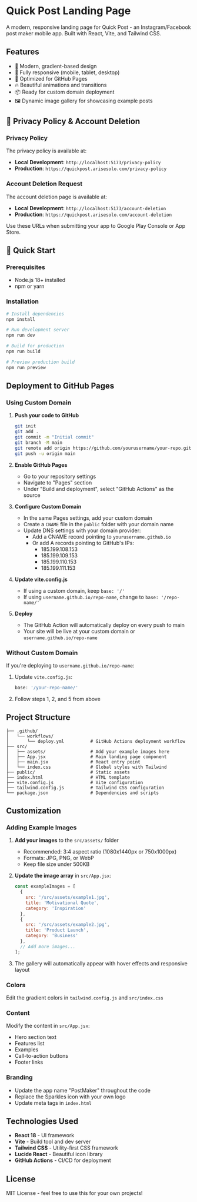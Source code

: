 # Quick Post Landing Page

A modern, responsive landing page for Quick Post - an Instagram/Facebook post maker mobile app. Built with React, Vite, and Tailwind CSS.

## Features

- 🎨 Modern, gradient-based design
- 📱 Fully responsive (mobile, tablet, desktop)
- 🎯 Optimized for GitHub Pages
- 🔥 Beautiful animations and transitions
- 📦 Ready for custom domain deployment
- 🖼️ Dynamic image gallery for showcasing example posts

## 📄 Privacy Policy & Account Deletion

### Privacy Policy
The privacy policy is available at:
- **Local Development**: `http://localhost:5173/privacy-policy`
- **Production**: `https://quickpost.arisesolo.com/privacy-policy`

### Account Deletion Request
The account deletion page is available at:
- **Local Development**: `http://localhost:5173/account-deletion`
- **Production**: `https://quickpost.arisesolo.com/account-deletion`

Use these URLs when submitting your app to Google Play Console or App Store.

## 🚀 Quick Start

### Prerequisites

- Node.js 18+ installed
- npm or yarn
### Installation

```bash
# Install dependencies
npm install

# Run development server
npm run dev

# Build for production
npm run build

# Preview production build
npm run preview
```

## Deployment to GitHub Pages

### Using Custom Domain

1. **Push your code to GitHub**
   ```bash
   git init
   git add .
   git commit -m "Initial commit"
   git branch -M main
   git remote add origin https://github.com/yourusername/your-repo.git
   git push -u origin main
   ```

2. **Enable GitHub Pages**
   - Go to your repository settings
   - Navigate to "Pages" section
   - Under "Build and deployment", select "GitHub Actions" as the source

3. **Configure Custom Domain**
   - In the same Pages settings, add your custom domain
   - Create a `CNAME` file in the `public` folder with your domain name
   - Update DNS settings with your domain provider:
     - Add a CNAME record pointing to `yourusername.github.io`
     - Or add A records pointing to GitHub's IPs:
       - 185.199.108.153
       - 185.199.109.153
       - 185.199.110.153
       - 185.199.111.153

4. **Update vite.config.js**
   - If using a custom domain, keep `base: '/'`
   - If using `username.github.io/repo-name`, change to `base: '/repo-name/'`

5. **Deploy**
   - The GitHub Action will automatically deploy on every push to main
   - Your site will be live at your custom domain or `username.github.io/repo-name`

### Without Custom Domain

If you're deploying to `username.github.io/repo-name`:

1. Update `vite.config.js`:
   ```js
   base: '/your-repo-name/'
   ```

2. Follow steps 1, 2, and 5 from above

## Project Structure

```
├── .github/
│   └── workflows/
│       └── deploy.yml          # GitHub Actions deployment workflow
├── src/
│   ├── assets/                 # Add your example images here
│   ├── App.jsx                 # Main landing page component
│   ├── main.jsx                # React entry point
│   └── index.css               # Global styles with Tailwind
├── public/                     # Static assets
├── index.html                  # HTML template
├── vite.config.js              # Vite configuration
├── tailwind.config.js          # Tailwind CSS configuration
└── package.json                # Dependencies and scripts
```

## Customization

### Adding Example Images

1. **Add your images** to the `src/assets/` folder
   - Recommended: 3:4 aspect ratio (1080x1440px or 750x1000px)
   - Formats: JPG, PNG, or WebP
   - Keep file size under 500KB

2. **Update the image array** in `src/App.jsx`:
   ```javascript
   const exampleImages = [
     { 
       src: '/src/assets/example1.jpg', 
       title: 'Motivational Quote', 
       category: 'Inspiration' 
     },
     { 
       src: '/src/assets/example2.jpg', 
       title: 'Product Launch', 
       category: 'Business' 
     },
     // Add more images...
   ];
   ```

3. The gallery will automatically appear with hover effects and responsive layout

### Colors
Edit the gradient colors in `tailwind.config.js` and `src/index.css`

### Content
Modify the content in `src/App.jsx`:
- Hero section text
- Features list
- Examples
- Call-to-action buttons
- Footer links

### Branding
- Update the app name "PostMaker" throughout the code
- Replace the Sparkles icon with your own logo
- Update meta tags in `index.html`

## Technologies Used

- **React 18** - UI framework
- **Vite** - Build tool and dev server
- **Tailwind CSS** - Utility-first CSS framework
- **Lucide React** - Beautiful icon library
- **GitHub Actions** - CI/CD for deployment

## License

MIT License - feel free to use this for your own projects!
